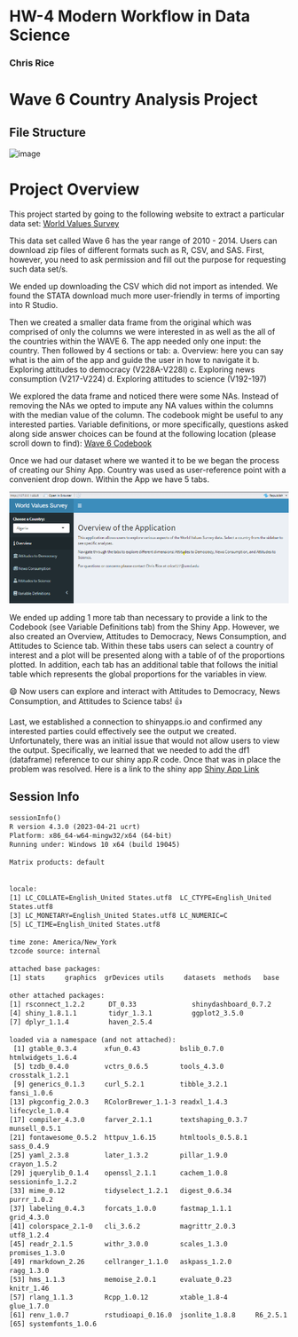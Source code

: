 # HW-4 Modern Workflow in Data Science
### Chris Rice
 # Wave 6 Country Analysis Project
## File Structure
![image](https://github.com/crice0023/HW-4/assets/161267590/3da3fc0e-28ad-42a2-89d8-17c78e33607d)

# Project Overview #
This project started by going to the following website to extract a particular
data set: [World Values Survey](http://www.worldvaluessurvey.org/WVSDocumentationWV6.jsp)

This data set called Wave 6 has the year range of 2010 - 2014. Users can download zip files
of different formats such as R, CSV, and SAS. First, however, you need to ask permission and fill out the purpose for requesting such data set/s. 

We ended up downloading the CSV which did not import as intended. We found the STATA
download much more user-friendly in terms of importing into R Studio. 

Then we created a smaller data frame from the original which was comprised of only the columns we were interested in as well as the all of the countries within the WAVE 6.
The app needed only one input: the country. Then followed by 4 sections or tab:
a. Overview: here you can say what is the aim of the app and guide the user in how to navigate it
b. Exploring attitudes to democracy (V228A-V228I) 
c. Exploring news consumption (V217-V224) 
d. Exploring attitudes to science (V192-197) 

We explored the data frame and noticed there were some NAs. Instead of removing the NAs we opted to impute any NA values within the columns with the median value of the column. 
The codebook might be useful to any interested parties. Variable definitions, or more specifically, questions asked along side answer choices can be found at the following location (please scroll down to find):
[Wave 6 Codebook](https://www.worldvaluessurvey.org/WVSDocumentationWV6.jsp)


Once we had our dataset where we wanted it to be we began the process of creating our Shiny App. Country was used as user-reference point with a convenient drop down. Within the App we have 5 tabs. 


![image](https://github.com/crice0023/HW-4/blob/main/Shiny_Layout_Photo.png)

We ended up adding 1 more tab than necessary to provide a link to the Codebook (see Variable Definitions tab) from the Shiny App. 
However, we also created an Overview, Attitudes to Democracy, News Consumption, and Attitudes to Science tab. Within these tabs users can select a country of interest and a plot will be presented along with a table of of the proportions plotted. In addition, each tab has an additional table that follows the initial table which represents the global proportions for the variables in view. 

😄 Now users can explore and interact with Attitudes to Democracy, News Consumption, and Attitudes to Science tabs! 👍

Last, we established a connection to shinyapps.io and confirmed any interested parties could effectively see the output we created. Unfortunately, there was an initial issue that would not allow users to view the output. Specifically, we learned that we needed to add the df1 (dataframe) reference to our shiny app.R code. Once that was in place the problem was resolved. Here is a link to the shiny app [Shiny App Link](https://crice0023.shinyapps.io/Country/)

## Session Info

```
sessionInfo()
R version 4.3.0 (2023-04-21 ucrt)
Platform: x86_64-w64-mingw32/x64 (64-bit)
Running under: Windows 10 x64 (build 19045)

Matrix products: default


locale:
[1] LC_COLLATE=English_United States.utf8  LC_CTYPE=English_United States.utf8   
[3] LC_MONETARY=English_United States.utf8 LC_NUMERIC=C                          
[5] LC_TIME=English_United States.utf8    

time zone: America/New_York
tzcode source: internal

attached base packages:
[1] stats     graphics  grDevices utils     datasets  methods   base     

other attached packages:
[1] rsconnect_1.2.2      DT_0.33              shinydashboard_0.7.2
[4] shiny_1.8.1.1        tidyr_1.3.1          ggplot2_3.5.0       
[7] dplyr_1.1.4          haven_2.5.4         

loaded via a namespace (and not attached):
 [1] gtable_0.3.4       xfun_0.43          bslib_0.7.0        htmlwidgets_1.6.4 
 [5] tzdb_0.4.0         vctrs_0.6.5        tools_4.3.0        crosstalk_1.2.1   
 [9] generics_0.1.3     curl_5.2.1         tibble_3.2.1       fansi_1.0.6       
[13] pkgconfig_2.0.3    RColorBrewer_1.1-3 readxl_1.4.3       lifecycle_1.0.4   
[17] compiler_4.3.0     farver_2.1.1       textshaping_0.3.7  munsell_0.5.1     
[21] fontawesome_0.5.2  httpuv_1.6.15      htmltools_0.5.8.1  sass_0.4.9        
[25] yaml_2.3.8         later_1.3.2        pillar_1.9.0       crayon_1.5.2      
[29] jquerylib_0.1.4    openssl_2.1.1      cachem_1.0.8       sessioninfo_1.2.2 
[33] mime_0.12          tidyselect_1.2.1   digest_0.6.34      purrr_1.0.2       
[37] labeling_0.4.3     forcats_1.0.0      fastmap_1.1.1      grid_4.3.0        
[41] colorspace_2.1-0   cli_3.6.2          magrittr_2.0.3     utf8_1.2.4        
[45] readr_2.1.5        withr_3.0.0        scales_1.3.0       promises_1.3.0    
[49] rmarkdown_2.26     cellranger_1.1.0   askpass_1.2.0      ragg_1.3.0        
[53] hms_1.1.3          memoise_2.0.1      evaluate_0.23      knitr_1.46        
[57] rlang_1.1.3        Rcpp_1.0.12        xtable_1.8-4       glue_1.7.0        
[61] renv_1.0.7         rstudioapi_0.16.0  jsonlite_1.8.8     R6_2.5.1          
[65] systemfonts_1.0.6 
```
